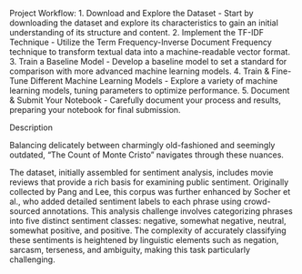 
Project Workflow:
	1.	Download and Explore the Dataset - Start by downloading the dataset and explore its characteristics to gain an initial understanding of its structure and content.
	2.	Implement the TF-IDF Technique - Utilize the Term Frequency-Inverse Document Frequency technique to transform textual data into a machine-readable vector format.
	3.	Train a Baseline Model - Develop a baseline model to set a standard for comparison with more advanced machine learning models.
	4.	Train & Fine-Tune Different Machine Learning Models - Explore a variety of machine learning models, tuning parameters to optimize performance.
	5.	Document & Submit Your Notebook - Carefully document your process and results, preparing your notebook for final submission.

Description

Balancing delicately between charmingly old-fashioned and seemingly outdated, “The Count of Monte Cristo” navigates through these nuances.

The dataset, initially assembled for sentiment analysis, includes movie reviews that provide a rich basis for examining public sentiment. Originally collected by Pang and Lee, this corpus was further enhanced by Socher et al., who added detailed sentiment labels to each phrase using crowd-sourced annotations. This analysis challenge involves categorizing phrases into five distinct sentiment classes: negative, somewhat negative, neutral, somewhat positive, and positive. The complexity of accurately classifying these sentiments is heightened by linguistic elements such as negation, sarcasm, terseness, and ambiguity, making this task particularly challenging.

